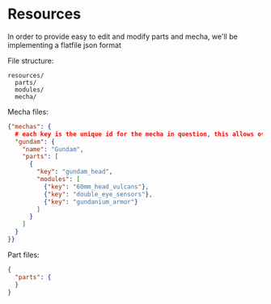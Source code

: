 
# Resources

In order to provide easy to edit and modify parts and mecha, we'll be implementing a flatfile json format

File structure:

```
resources/
  parts/
  modules/
  mecha/
```

Mecha files:

```json
{"mechas": {
  # each key is the unique id for the mecha in question, this allows overrides via mods
  "gundam": {
    "name": "Gundam",
    "parts": [
      {
        "key": "gundam_head",
        "modules": [
          {"key": "60mm_head_vulcans"},
          {"key": "double_eye_sensors"},
          {"key": "gundanium_armor"}
        ]
      }
    ]
  }
}}
```

Part files:

```json
{
  "parts": {
  }
}
```
